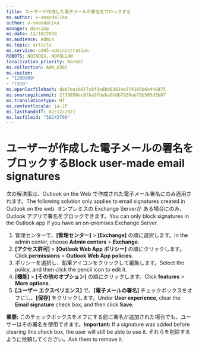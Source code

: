 ```yaml
---
title: ユーザーが作成した電子メールの署名をブロックする
ms.author: v-smandalika
author: v-smandalika
manager: dansimp
ms.date: 12/18/2020
ms.audience: Admin
ms.topic: article
ms.service: o365-administration
ROBOTS: NOINDEX, NOFOLLOW
localization_priority: Normal
ms.collection: Adm_O365
ms.custom:
- "1200009"
- "7310"
ms.openlocfilehash: dab7eacb617c8f3a8bd63634e974166b6e448d75
ms.sourcegitcommit: 2f39850ac0fba9fbeba9b8b7939ae79b505d3b67
ms.translationtype: HT
ms.contentlocale: ja-JP
ms.lasthandoff: 02/12/2021
ms.locfileid: "50243799"
---
```

# <a name="block-user-made-email-signatures"></a><span data-ttu-id="d7aa5-102">ユーザーが作成した電子メールの署名をブロックする</span><span class="sxs-lookup"><span data-stu-id="d7aa5-102">Block user-made email signatures</span></span>

<span data-ttu-id="d7aa5-103">次の解決策は、Outlook on the Web で作成された電子メール署名にのみ適用されます。</span><span class="sxs-lookup"><span data-stu-id="d7aa5-103">The following solution only applies to email signatures created in Outlook on the web.</span></span> <span data-ttu-id="d7aa5-104">オンプレミスの Exchange Serverが ある場合にのみ、Outlook アプリで署名をブロックできます。</span><span class="sxs-lookup"><span data-stu-id="d7aa5-104">You can only block signatures in the Outlook app if you have an on-premises Exchange Server.</span></span>

1. <span data-ttu-id="d7aa5-105">管理センターで、**[管理センター]** > **[Exchange]** の順に選択します。</span><span class="sxs-lookup"><span data-stu-id="d7aa5-105">In the admin center, choose **Admin centers** > **Exchange**.</span></span>
2. <span data-ttu-id="d7aa5-106">**[アクセス許可]** > **[Outlook Web App ポリシー]** の順にクリックします。</span><span class="sxs-lookup"><span data-stu-id="d7aa5-106">Click **permissions** > **Outlook Web App policies**.</span></span>
3. <span data-ttu-id="d7aa5-107">ポリシーを選択し、鉛筆アイコンをクリックして編集します。</span><span class="sxs-lookup"><span data-stu-id="d7aa5-107">Select the policy, and then click the pencil icon to edit it.</span></span>
4. <span data-ttu-id="d7aa5-108">**[機能]** > **[その他のオプション]** の順にクリックします。</span><span class="sxs-lookup"><span data-stu-id="d7aa5-108">Click **features** > **More options**.</span></span>
5. <span data-ttu-id="d7aa5-109">**[ユーザー エクスペリエンス]** で、**[電子メールの署名]** チェックボックスをオフにし、**[保存]** をクリックします。</span><span class="sxs-lookup"><span data-stu-id="d7aa5-109">Under **User experience**, clear the **Email signature** check box, and then click **Save**.</span></span>

<span data-ttu-id="d7aa5-110">**重要:** このチェックボックスをオフにする前に署名が追加された場合でも、ユーザーはその署名を使用できます。</span><span class="sxs-lookup"><span data-stu-id="d7aa5-110">**Important:** If a signature was added before clearing this check box, the user will still be able to use it.</span></span> <span data-ttu-id="d7aa5-111">それらを削除するように依頼してください。</span><span class="sxs-lookup"><span data-stu-id="d7aa5-111">Ask them to remove it.</span></span>

